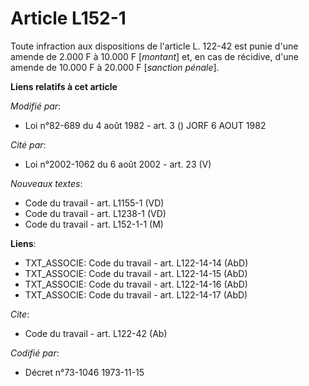 # Article L152-1

Toute infraction aux dispositions de l'article L. 122-42 est punie d'une amende de 2.000 F à 10.000 F [*montant*] et, en cas
de récidive, d'une amende de 10.000 F à 20.000 F [*sanction pénale*].

**Liens relatifs à cet article**

_Modifié par_:

  - Loi n°82-689 du 4 août 1982 - art. 3 () JORF 6 AOUT 1982

_Cité par_:

  - Loi n°2002-1062 du 6 août 2002 - art. 23 (V)

_Nouveaux textes_:

  - Code du travail - art. L1155-1 (VD)
  - Code du travail - art. L1238-1 (VD)
  - Code du travail - art. L152-1-1 (M)

**Liens**:

  - TXT_ASSOCIE: Code du travail - art. L122-14-14 (AbD)
  - TXT_ASSOCIE: Code du travail - art. L122-14-15 (AbD)
  - TXT_ASSOCIE: Code du travail - art. L122-14-16 (AbD)
  - TXT_ASSOCIE: Code du travail - art. L122-14-17 (AbD)

_Cite_:

  - Code du travail - art. L122-42 (Ab)

_Codifié par_:

  - Décret n°73-1046 1973-11-15
